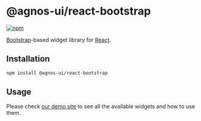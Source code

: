 # @agnos-ui/react-bootstrap

[![npm](https://img.shields.io/npm/v/@agnos-ui/react-bootstrap)](https://www.npmjs.com/package/@agnos-ui/react-bootstrap)

[Bootstrap](https://getbootstrap.com/)-based widget library for [React](https://react.dev/).

## Installation

```sh
npm install @agnos-ui/react-bootstrap
```

## Usage

Please check [our demo site](https://amadeusitgroup.github.io/AgnosUI/latest/) to see all the available widgets and how to use them.
